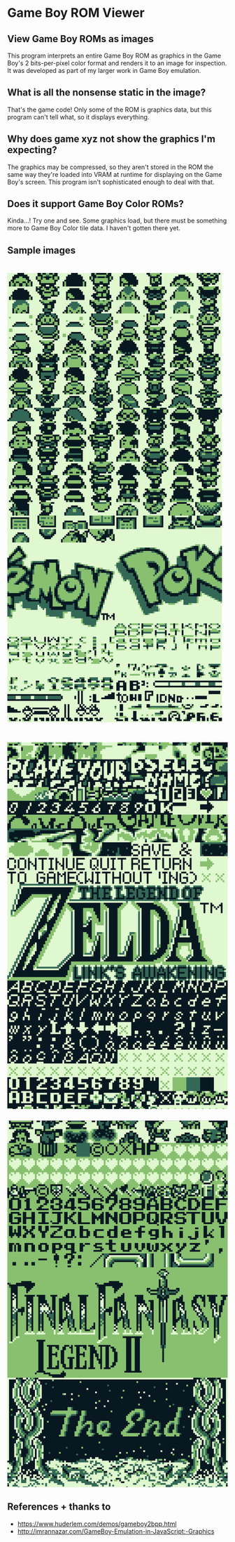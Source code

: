 # Game Boy ROM Viewer
## View Game Boy ROMs as images

This program interprets an entire Game Boy ROM as graphics in the Game Boy's 2 bits-per-pixel color format and renders it to an image for inspection. It was developed as part of my larger work in Game Boy emulation.

## What is all the nonsense static in the image?
That's the game code! Only some of the ROM is graphics data, but this program can't tell what, so it displays everything.

## Why does game xyz not show the graphics I'm expecting?
The graphics may be compressed, so they aren't stored in the ROM the same way they're loaded into VRAM at runtime for displaying on the Game Boy's screen. This program isn't sophisticated enough to deal with that.

## Does it support Game Boy Color ROMs?
Kinda...! Try one and see. Some graphics load, but there must be something more to Game Boy Color tile data. I haven't gotten there yet.

## Sample images
![Pokemon Red/Blue/Yellow](screenshots/pokemon_sample.png "Pokemon Red/Blue/Yellow")
===
![Zelda: Link's Awakening](screenshots/links_awakening_sample.png "Zelda: Link's Awakening")
===
![Final Fantasy Legend II](screenshots/ff_legend_2_sample.png "Final Fantasy Legend II")

## References + thanks to
* https://www.huderlem.com/demos/gameboy2bpp.html
* http://imrannazar.com/GameBoy-Emulation-in-JavaScript:-Graphics